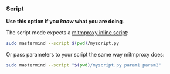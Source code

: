 ### Script

**Use this option if you *know* what you are doing**.

The script mode expects a [mitmproxy inline script][mitm-script]:

```sh
sudo mastermind --script $(pwd)/myscript.py
```

Or pass parameters to your script the same way mitmproxy does:

```sh
sudo mastermind --script "$(pwd)/myscript.py param1 param2"
```

[mitm-script]: http://docs.mitmproxy.org/en/stable/scripting/inlinescripts.html
